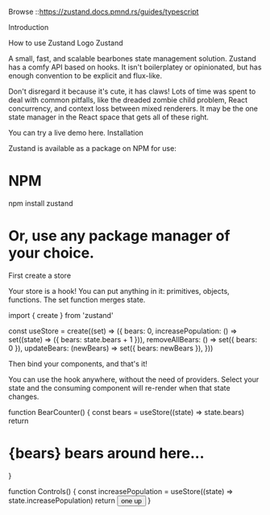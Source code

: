 Browse ::https://zustand.docs.pmnd.rs/guides/typescript

Introduction

How to use Zustand
Logo Zustand

A small, fast, and scalable bearbones state management solution. Zustand has a comfy API based on hooks. It isn't boilerplatey or opinionated, but has enough convention to be explicit and flux-like.

Don't disregard it because it's cute, it has claws! Lots of time was spent to deal with common pitfalls, like the dreaded zombie child problem, React concurrency, and context loss between mixed renderers. It may be the one state manager in the React space that gets all of these right.

You can try a live demo here.
Installation

Zustand is available as a package on NPM for use:

# NPM

npm install zustand

# Or, use any package manager of your choice.

First create a store

Your store is a hook! You can put anything in it: primitives, objects, functions. The set function merges state.

import { create } from 'zustand'

const useStore = create((set) => ({
bears: 0,
increasePopulation: () => set((state) => ({ bears: state.bears + 1 })),
removeAllBears: () => set({ bears: 0 }),
updateBears: (newBears) => set({ bears: newBears }),
}))

Then bind your components, and that's it!

You can use the hook anywhere, without the need of providers. Select your state and the consuming component will re-render when that state changes.

function BearCounter() {
const bears = useStore((state) => state.bears)
return <h1>{bears} bears around here...</h1>
}

function Controls() {
const increasePopulation = useStore((state) => state.increasePopulation)
return <button onClick={increasePopulation}>one up</button>
}
